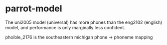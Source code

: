 # parrot-model

The uni2005 model (universal) has more phones than the eng2102 (english) model, and performance is only marginally less confident.

phoible_2176 is the southeastern michigan phone -> phoneme mapping